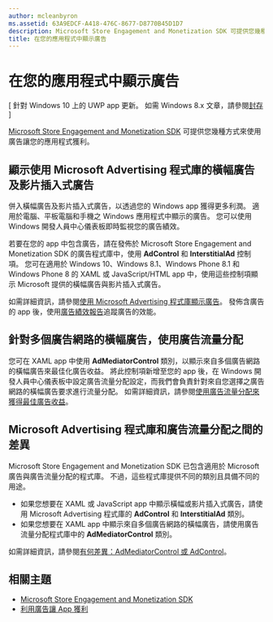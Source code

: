 ```yaml
---
author: mcleanbyron
ms.assetid: 63A9EDCF-A418-476C-8677-D8770B45D1D7
description: Microsoft Store Engagement and Monetization SDK 可提供您幾種方式來使用廣告讓您的應用程式獲利。
title: 在您的應用程式中顯示廣告
---
```


# 在您的應用程式中顯示廣告


\[ 針對 Windows 10 上的 UWP app 更新。 如需 Windows 8.x 文章，請參閱[封存](http://go.microsoft.com/fwlink/p/?linkid=619132) \]

[Microsoft Store Engagement and Monetization SDK](monetize-your-app-with-the-microsoft-store-engagement-and-monetization-sdk.md) 可提供您幾種方式來使用廣告讓您的應用程式獲利。

## 顯示使用 Microsoft Advertising 程式庫的橫幅廣告及影片插入式廣告

併入橫幅廣告及影片插入式廣告，以透過您的 Windows app 獲得更多利潤。 適用於電腦、平板電腦和手機之 Windows 應用程式中顯示的廣告。 您可以使用 Windows 開發人員中心儀表板即時監視您的廣告績效。

若要在您的 app 中包含廣告，請在發佈於 Microsoft Store Engagement and Monetization SDK 的廣告程式庫中，使用 **AdControl** 和 **InterstitialAd** 控制項。 您可在適用於 Windows 10、Windows 8.1、Windows Phone 8.1 和 Windows Phone 8 的 XAML 或 JavaScript/HTML app 中，使用這些控制項顯示 Microsoft 提供的橫幅廣告與影片插入式廣告。

如需詳細資訊，請參閱[使用 Microsoft Advertising 程式庫顯示廣告](display-ads-using-the-microsoft-advertising-libraries.md)。 發佈含廣告的 app 後，使用[廣告績效報告](../publish/advertising-performance-report.md)追蹤廣告的效能。                                           

## 針對多個廣告網路的橫幅廣告，使用廣告流量分配

您可在 XAML app 中使用 **AdMediatorControl** 類別，以顯示來自多個廣告網路的橫幅廣告來最佳化廣告收益。 將此控制項新增至您的 app 後，在 Windows 開發人員中心儀表板中設定廣告流量分配設定，而我們會負責針對來自您選擇之廣告網路的橫幅廣告要求進行流量分配。 如需詳細資訊，請參閱[使用廣告流量分配來獲得最佳廣告收益](use-ad-mediation-to-maximize-revenue.md)。

## Microsoft Advertising 程式庫和廣告流量分配之間的差異

Microsoft Store Engagement and Monetization SDK 已包含適用於 Microsoft 廣告與廣告流量分配的程式庫。 不過，這些程式庫提供不同的類別且具備不同的用途。

* 如果您想要在 XAML 或 JavaScript app 中顯示橫幅或影片插入式廣告，請使用 Microsoft Advertising 程式庫的 **AdControl** 和 **InterstitialAd** 類別。
* 如果您想要在 XAML app 中顯示來自多個廣告網路的橫幅廣告，請使用廣告流量分配程式庫中的 **AdMediatorControl** 類別。

如需詳細資訊，請參閱[有何差異：AdMediatorControl 或 AdControl](what-is-the-difference-admediatorcontrol-or-adcontrol.md)。

## 相關主題

* [Microsoft Store Engagement and Monetization SDK](monetize-your-app-with-the-microsoft-store-engagement-and-monetization-sdk.md)
* [利用廣告讓 App 獲利]( http://go.microsoft.com/fwlink/p/?LinkId=699559)


<!--HONumber=May16_HO2-->


